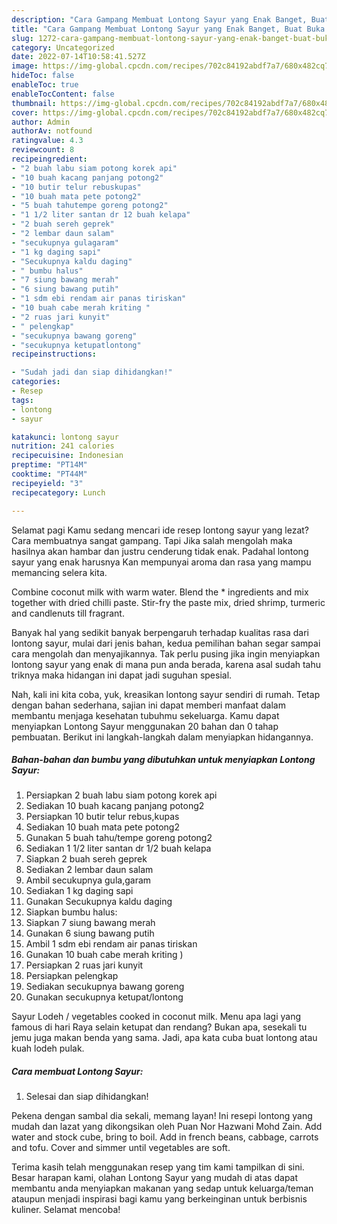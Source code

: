 ```yaml
---
description: "Cara Gampang Membuat Lontong Sayur yang Enak Banget, Buat Buka Puasa}"
title: "Cara Gampang Membuat Lontong Sayur yang Enak Banget, Buat Buka Puasa}"
slug: 1272-cara-gampang-membuat-lontong-sayur-yang-enak-banget-buat-buka-puasa
category: Uncategorized
date: 2022-07-14T10:58:41.527Z
image: https://img-global.cpcdn.com/recipes/702c84192abdf7a7/680x482cq70/lontong-sayur-foto-resep-utama.jpg
hideToc: false
enableToc: true
enableTocContent: false
thumbnail: https://img-global.cpcdn.com/recipes/702c84192abdf7a7/680x482cq70/lontong-sayur-foto-resep-utama.jpg
cover: https://img-global.cpcdn.com/recipes/702c84192abdf7a7/680x482cq70/lontong-sayur-foto-resep-utama.jpg
author: Admin
authorAv: notfound
ratingvalue: 4.3
reviewcount: 8
recipeingredient:
- "2 buah labu siam potong korek api"
- "10 buah kacang panjang potong2"
- "10 butir telur rebuskupas"
- "10 buah mata pete potong2"
- "5 buah tahutempe goreng potong2"
- "1 1/2 liter santan dr 12 buah kelapa"
- "2 buah sereh geprek"
- "2 lembar daun salam"
- "secukupnya gulagaram"
- "1 kg daging sapi"
- "Secukupnya kaldu daging"
- " bumbu halus"
- "7 siung bawang merah"
- "6 siung bawang putih"
- "1 sdm ebi rendam air panas tiriskan"
- "10 buah cabe merah kriting "
- "2 ruas jari kunyit"
- " pelengkap"
- "secukupnya bawang goreng"
- "secukupnya ketupatlontong"
recipeinstructions:

- "Sudah jadi dan siap dihidangkan!"
categories:
- Resep
tags:
- lontong
- sayur

katakunci: lontong sayur 
nutrition: 241 calories
recipecuisine: Indonesian
preptime: "PT14M"
cooktime: "PT44M"
recipeyield: "3"
recipecategory: Lunch

---
```



Selamat pagi Kamu sedang mencari ide resep lontong sayur yang lezat? Cara membuatnya sangat gampang. Tapi Jika salah mengolah maka hasilnya akan hambar dan justru cenderung tidak enak. Padahal lontong sayur yang enak harusnya Kan mempunyai aroma dan rasa yang mampu memancing selera kita.


Combine coconut milk with warm water. Blend the * ingredients and mix together with dried chilli paste. Stir-fry the paste mix, dried shrimp, turmeric and candlenuts till fragrant.

Banyak hal yang sedikit banyak berpengaruh terhadap kualitas rasa dari lontong sayur, mulai dari jenis bahan, kedua pemilihan bahan segar sampai cara mengolah dan menyajikannya. Tak perlu pusing jika ingin menyiapkan lontong sayur yang enak di mana pun anda berada, karena asal sudah tahu triknya maka hidangan ini dapat jadi suguhan spesial.


Nah, kali ini kita coba, yuk, kreasikan lontong sayur sendiri di rumah. Tetap dengan bahan sederhana, sajian ini dapat memberi manfaat dalam membantu menjaga kesehatan tubuhmu sekeluarga. Kamu dapat menyiapkan Lontong Sayur menggunakan 20 bahan dan 0 tahap pembuatan. Berikut ini langkah-langkah dalam menyiapkan hidangannya.

<!--inarticleads1-->

##### Bahan-bahan dan bumbu yang dibutuhkan untuk menyiapkan Lontong Sayur:

1. Persiapkan 2 buah labu siam potong korek api
1. Sediakan 10 buah kacang panjang potong2
1. Persiapkan 10 butir telur rebus,kupas
1. Sediakan 10 buah mata pete potong2
1. Gunakan 5 buah tahu/tempe goreng potong2
1. Sediakan 1 1/2 liter santan dr 1/2 buah kelapa
1. Siapkan 2 buah sereh geprek
1. Sediakan 2 lembar daun salam
1. Ambil secukupnya gula,garam
1. Sediakan 1 kg daging sapi
1. Gunakan Secukupnya kaldu daging
1. Siapkan  bumbu halus:
1. Siapkan 7 siung bawang merah
1. Gunakan 6 siung bawang putih
1. Ambil 1 sdm ebi rendam air panas tiriskan
1. Gunakan 10 buah cabe merah kriting )
1. Persiapkan 2 ruas jari kunyit
1. Persiapkan  pelengkap
1. Sediakan secukupnya bawang goreng
1. Gunakan secukupnya ketupat/lontong


Sayur Lodeh / vegetables cooked in coconut milk. Menu apa lagi yang famous di hari Raya selain ketupat dan rendang? Bukan apa, sesekali tu jemu juga makan benda yang sama. Jadi, apa kata cuba buat lontong atau kuah lodeh pulak. 

<!--inarticleads2-->

##### Cara membuat Lontong Sayur:


1. Selesai dan siap dihidangkan!

Pekena dengan sambal dia sekali, memang layan! Ini resepi lontong yang mudah dan lazat yang dikongsikan oleh Puan Nor Hazwani Mohd Zain. Add water and stock cube, bring to boil. Add in french beans, cabbage, carrots and tofu. Cover and simmer until vegetables are soft. 

Terima kasih telah menggunakan resep yang tim kami tampilkan di sini. Besar harapan kami, olahan Lontong Sayur yang mudah di atas dapat membantu anda menyiapkan makanan yang sedap untuk keluarga/teman ataupun menjadi inspirasi bagi kamu yang berkeinginan untuk berbisnis kuliner. Selamat mencoba!
